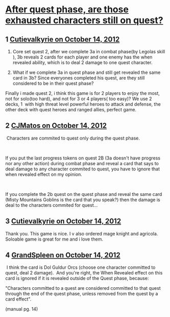 # [After quest phase, are those exhausted characters still on quest?](https://community.fantasyflightgames.com/topic/72726-after-quest-phase-are-those-exhausted-characters-still-on-quest/)

## 1 [Cutievalkyrie on October 14, 2012](https://community.fantasyflightgames.com/topic/72726-after-quest-phase-are-those-exhausted-characters-still-on-quest/?do=findComment&comment=709192)

1. Core set quest 2, after we complete 3a in combat phase(by Legolas skill ), 3b reveals 2 cards for each player and one enemy has the when revealed ability, which is to deal 2 damage to one quest character.

2. What if we complete 3a in quest phase and still get revealed the same card in 3b? Since everyones completed his quest, are they still considered to be in their quest phase?

Finally i made quest 2, i think this game is for 2 players to enjoy the most, not for solo(too hard), and not for 3 or 4 players( too easy)? We use 2 decks, 1  with high threat level powerful heroes to attack and defense, the other deck with quest heroes and ranged allies, perfect game.

## 2 [CJMatos on October 14, 2012](https://community.fantasyflightgames.com/topic/72726-after-quest-phase-are-those-exhausted-characters-still-on-quest/?do=findComment&comment=709194)

 Characters are commited to quest only during the quest phase.

 

If you put the last progress tokens on quest 2B (3a doesn't have progress nor any other action) during combat phase and reveal a card that says to deal damage to any character commited to quest, you have to ignore that when revealed effect on my opinion.

 

If you complete the 2b quest on the quest phase and reveal the same card (Misty Mountains Goblins is the card that you speak?) then the damage is deal to the characters commited for quest…

## 3 [Cutievalkyrie on October 14, 2012](https://community.fantasyflightgames.com/topic/72726-after-quest-phase-are-those-exhausted-characters-still-on-quest/?do=findComment&comment=709198)

Thank you. This game is nice. I v also ordered mage knight and agricola. Soloable game is great for me and i love them.

## 4 [GrandSpleen on October 14, 2012](https://community.fantasyflightgames.com/topic/72726-after-quest-phase-are-those-exhausted-characters-still-on-quest/?do=findComment&comment=709436)

 I think the card is Dol Guldur Orcs (choose one character committed to quest, deal 2 damage).  And you're right, the When Revealed effect on this card is ignored if it is revealed outside of the Quest phase, because:

"Characters committed to a quest are considered
committed to that quest through the end of the quest
phase, unless removed from the quest by a card effect".

(manual pg. 14)

